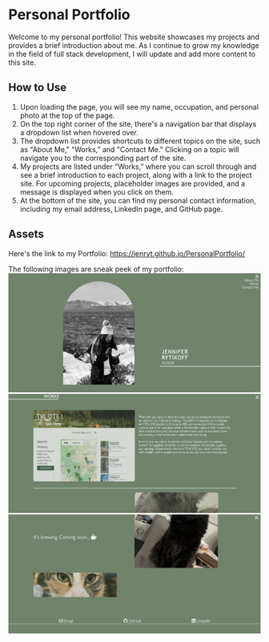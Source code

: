 # Personal Portfolio

Welcome to my personal portfolio! This website showcases my projects and provides a brief introduction about me. As I continue to grow my knowledge in the field of full stack development, I will update and add more content to this site.

## How to Use

1. Upon loading the page, you will see my name, occupation, and personal photo at the top of the page.
2. On the top right corner of the site, there's a navigation bar that displays a dropdown list when hovered over.
3. The dropdown list provides shortcuts to different topics on the site, such as "About Me," "Works,” and "Contact Me." Clicking on a topic will navigate you to the corresponding part of the site.
4. My projects are listed under "Works,” where you can scroll through and see a brief introduction to each project, along with a link to the project site. For upcoming projects, placeholder images are provided, and a message is displayed when you click on them.
5. At the bottom of the site, you can find my personal contact information, including my email address, LinkedIn page, and GitHub page.

## Assets

Here's the link to my Portfolio: https://jenryt.github.io/PersonalPortfolio/

The following images are sneak peek of my portfolio:
<img src="./assets/images/SiteDemo/Screenshot 2023-04-27 at 08.37.36.png" alt="">
<img src="./assets/images/SiteDemo/Screenshot 2023-04-27 at 08.38.02.png" alt="">
<img src="./assets/images/SiteDemo/Screenshot 2023-04-27 at 08.38.20.png" alt="">
